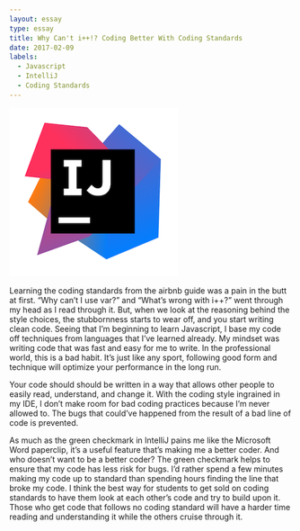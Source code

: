 ```yaml
---
layout: essay
type: essay
title: Why Can't i++!? Coding Better With Coding Standards
date: 2017-02-09
labels:
  - Javascript
  - IntelliJ
  - Coding Standards
---
```


<img class="ui tiny left circular floated image" src="../images/ij.png">

Learning the coding standards from the airbnb guide was a pain in the butt at first. “Why can’t I use var?” and “What’s wrong with i++?” went through my head as I read through it. But, when we look at the reasoning behind the style choices, the stubbornness starts to wear off, and you start writing clean code. Seeing that I’m beginning to learn Javascript, I base my code off techniques from languages that I’ve learned already. My mindset was writing code that was fast and easy for me to write. In the professional world, this is a bad habit. It’s just like any sport, following good form and technique will optimize your performance in the long run.

Your code should should be written in a way that allows other people to easily read, understand, and change it. With the coding style ingrained in my IDE, I don’t make room for bad coding practices because I’m never allowed to. The bugs that could’ve happened from the result of a bad line of code is prevented.


As much as the green checkmark in IntelliJ pains me like the Microsoft Word paperclip, it’s a useful feature that’s making me a better coder. And who doesn’t want to be a better coder? The green checkmark helps to ensure that my code has less risk for bugs. I’d rather spend a few minutes making my code up to standard than spending hours finding the line that broke my code. I think the best way for students to get sold on coding standards to have them look at each other’s code and try to build upon it. Those who get code that follows no coding standard will have a harder time reading and understanding it while the others cruise through it. 
